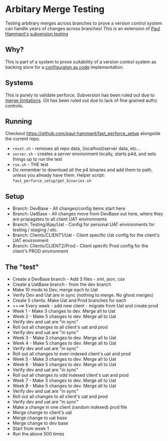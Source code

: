 # Arbitary Merge Testing
Testing arbitrary merges across branches to prove a version control system can handle years of changes across branches! This is an extension of [Paul Hammant's](http://paulhammant.com/) [subversion testing](https://github.com/paul-hammant/subversion_testing)

## Why?
This is part of a system to prove suitability of a version control system as backing store for a [configuraton as code](http://paulhammant.com/categories.html#configuration_as_code) implementation.

## Systems
This is purely to validate perforce. Subversion has been ruled out due to [merge limitations](http://paulhammant.com/categories.html#source-control). Git has been ruled out due to lack of fine grained authz controls.

## Running
Checkout https://github.com/paul-hammant/fast_perforce_setup alongside the current repo.
* `reset.sh` - removes all repo data, (localhost)server data, etc...
* `server.sh` - creates a server environment locally, starts p4d, and sets  things up to run the test
* `run.sh` - THE test
* Do remember to download all the p4 binaries and add them to path, unless you already have them. Helper script: `fast_perforce_setup/get_binaries.sh`

## Setup
* Branch: DevBase - All changes/config items start here
* Branch: UatBase - All changes move from DevBase out here, where they are propagates to all client UAT environments
* Branch: Testing/Ajay/Uat - Config for personal UAT environments for testing / staging / etc.
* Branch: Clients/CLIENT1/Uat - Client specific Uat config for the client's UAT environment
* Branch: Clients/CLIENT2/Prod - Client specifc Prod config for the client's PROD environment

## The "test"
* Create a DevBase branch - Add 3 files - xml, json, csv
* Create a UatBase branch - from the dev branch
* Make 10 mods to Dev, merge each to Uat
* Verify Dev and Uat are in sync (nothing to merge. No ghost merges)
* Create 5 clients. Make Uat and Prod branches for each
* ====> Every week - add new client - migrate from Uat and create prod
* Week 1 - Make 3 changes to dev. Merge all to Uat
* Week 2 - Make 5 changes to dev. Merge all to Uat
* Verify dev and uat are "in sync"
* Roll out all changes to all client's uat and prod
* Verify dev and uat are "in sync"
* Week 3 - Make 3 changes to dev. Merge all to Uat
* Week 4 - Make 5 changes to dev. Merge all to Uat
* Verify dev and uat are "in sync"
* Roll out all changes to even indexed client's uat and prod
* Week 5 - Make 3 changes to dev. Merge all to Uat
* Week 6 - Make 5 changes to dev. Merge all to Uat
* Verify dev and uat are "in sync"
* Roll out all changes to odd indexed client's uat and prod
* Week 7 - Make 3 changes to dev. Merge all to Uat
* Week 8 - Make 5 changes to dev. Merge all to Uat
* Verify dev and uat are "in sync"
* Roll out all changes to all client's uat and prod
* Verify dev and uat are "in sync"
* Make a change in one client (random indexed) prod file
* Merge change to client's uat
* Merge change to uat base
* Merge change to dev base
* Start from week 1
* Run the above 500 times

